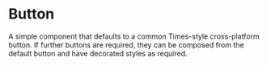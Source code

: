 # Button

A simple component that defaults to a common Times-style cross-platform button.
If further buttons are required, they can be composed from the default button
and have decorated styles as required.

